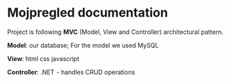 # Mojpregled documentation 

Project is following **MVC** (Model, View and Controller) architectural pattern.

**Model**: our database; For the model we used MySQL

**View**: html css javascript

**Controller**: .NET  - handles CRUD operations







